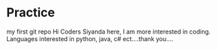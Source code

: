 # Practice
my first git repo
Hi Coders
Siyanda here, I am more interested in coding. 
Languages interested in python, java, c# ect....thank you.... 
